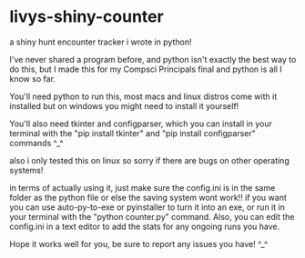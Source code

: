 # livys-shiny-counter
a shiny hunt encounter tracker i wrote in python!

I've never shared a program before, and python isn't exactly the best way to do this, but I made this for my Compsci Principals final and python is all I know so far. 

You'll need python to run this, most macs and linux distros come with it installed but on windows you might need to install it yourself!

You'll also need tkinter and configparser, which you can install in your terminal with the "pip install tkinter" and "pip install configparser" commands ^_^

also i only tested this on linux so sorry if there are bugs on other operating systems! 

in terms of actually using it, just make sure the config.ini is in the same folder as the python file or else the saving system wont work!! if you want you can use auto-py-to-exe or pyinstaller to turn it into an exe, or run it in your terminal with the "python counter.py" command. Also, you can edit the config.ini in a text editor to add the stats for any ongoing runs you have. 

Hope it works well for you, be sure to report any issues you have! ^_^

